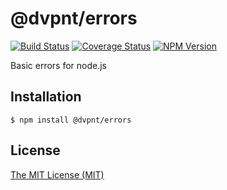 # @dvpnt/errors
[![Build Status](https://travis-ci.org/dvpnt/errors.svg?branch=master)](https://travis-ci.org/dvpnt/errors)
[![Coverage Status](https://coveralls.io/repos/github/dvpnt/errors/badge.svg?branch=master)](https://coveralls.io/github/dvpnt/errors?branch=master)
[![NPM Version](https://img.shields.io/npm/v/@dvpnt/errors.svg)](https://www.npmjs.com/package/@dvpnt/errors)

Basic errors for node.js


## Installation

    $ npm install @dvpnt/errors


## License

[The MIT License (MIT)](/LICENSE)
